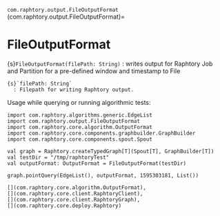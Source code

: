 `com.raphtory.output.FileOutputFormat`
(com.raphtory.output.FileOutputFormat)=
# FileOutputFormat

{s}`FileOutputFormat(filePath: String)`
  : writes output for Raphtory Job and Partition for a pre-defined window and timestamp to File

    {s}`filePath: String`
      : Filepath for writing Raphtory output.

Usage while querying or running algorithmic tests:

```{code-block} scala
import com.raphtory.algorithms.generic.EdgeList
import com.raphtory.output.FileOutputFormat
import com.raphtory.core.algorithm.OutputFormat
import com.raphtory.core.components.graphbuilder.GraphBuilder
import com.raphtory.core.components.spout.Spout

val graph = Raphtory.createTypedGraph[T](Spout[T], GraphBuilder[T])
val testDir = "/tmp/raphtoryTest"
val outputFormat: OutputFormat = FileOutputFormat(testDir)

graph.pointQuery(EdgeList(), outputFormat, 1595303181, List())
```

 ```{seealso}
 [](com.raphtory.core.algorithm.OutputFormat),
 [](com.raphtory.core.client.RaphtoryClient),
 [](com.raphtory.core.client.RaphtoryGraph),
 [](com.raphtory.core.deploy.Raphtory)
 ```
